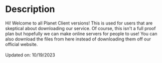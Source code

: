<h1>Description</h1>
<p>
  Hi! Welcome to all Planet Client versions! This is used for users that are skeptical about downloading our service. Of course, this isn't a full proof plan but hopefully we can make online servers for people to use! You can also download the files from here instead of downloading them off our official website.
  <br>
  <br>
  Updated on: 10/19/2023
</p>
